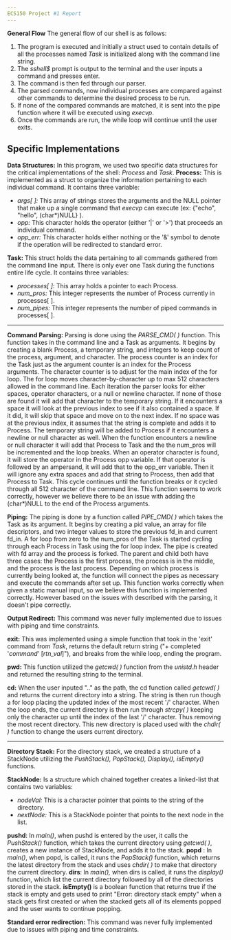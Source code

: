 ```yaml
---
ECS150 Project #1 Report
---
```

**General Flow** The general flow of our shell is as follows:

 1. The program is executed and initially a struct used to contain details of all the processes named *Task* is initialized along with the command line string.
 2. The *sshell$* prompt is output to the terminal and the user inputs a command and presses enter.
 3. The command is then fed through our parser. 
 4. The parsed commands, now individual processes are compared against other commands to determine the desired process to be run.
 5. If none of the compared commands are matched, it is sent into the pipe function where it will be executed using *execvp*.
 6. Once the commands are run, the while loop will continue until the user exits.

## Specific Implementations

**Data Structures:** In this program, we used two specific data structures for the critical implementations of the shell: *Process* and *Task*.
**Process:** This is implemented as a struct to organize the information pertaining to each individual command. It contains three variable: 

 - *args[ ]:* This array of strings stores the arguments and the NULL pointer that make up a single command that *execvp* can execute (ex: {"echo", "hello", (char*)NULL} ).
 - 	*opp:* This character holds the operator (either '|' or '>') that proceeds an individual command.
 - 	*opp_err:* This character holds either nothing or the '&' symbol to denote if the operation will be redirected to standard error.
 
 **Task:** This struct holds the data pertaining to all commands gathered from the command line input. There is only ever one Task during the functions entire life cycle. It contains three variables:
 - *processes[ ]*: This array holds a pointer to each Process. 
 - *num_pros:* This integer represents the number of Process currently in processes[ ].
 - *num_pipes:* This integer represents the number of piped commands in processes[ ].
---
**Command Parsing:** Parsing is done using the *PARSE_CMD( )* function. This function takes in the command line and a Task as arguments. It begins by creating a blank Process, a temporary string, and integers to keep count of the process, argument, and character. The process counter is an index for the Task just as the argument counter is an index for the Process arguments. The character counter is to adjust for the main index of the for loop. The for loop moves character-by-character up to max 512 characters allowed in the command line. Each iteration the parser looks for either spaces, operator characters, or a null or newline character. If none of those are found it will add that character to the temporary string. If it encounters a space it will look at the previous index to see if it also contained a space. If it did, it will skip that space and move on to the next index. If no space was at the previous index, it assumes that the string is complete and adds it to Process. The temporary string will be added to Process if it encounters a newline or null character as well. When the function encounters a newline or null character it will add that Process to Task and the the num_pros will be incremented and the loop breaks. When an operator character is found, it will store the operator in the Process opp variable. If that operator is followed by an ampersand, it will add that to the opp_err variable. Then it will ignore any extra spaces and add that string to Process, then add that Process to Task. This cycle continues until the function breaks or it cycled through all 512 character of the command line.
This function seems to work correctly, however we believe there to be an issue with adding the (char*)NULL to the end of the Process arguments.

**Piping:** The piping is done by a function called *PIPE_CMD( )* which takes the Task as its argument. It begins by creating a pid value, an array for file descriptors, and two integer values to store the previous fd_in and current fd_in. A for loop from zero to the num_pros of the Task is started cycling through each Process in Task using the for loop index. The pipe is created with fd  array and the process is forked. The parent and child both have three cases: the Process is the first process, the process is in the middle, and the process is the last process. Depending on which process is currently being looked at, the function will connect the pipes as necessary and execute the commands after set up. 
This function works correctly when given a static manual input, so we believe this function is implemented correctly. However based on the issues with described with the parsing, it doesn't pipe correctly. 

**Output Redirect:** This command was never fully implemented due to issues with piping and time constraints.

**exit:** This was implemented using a simple function that took in the 'exit' command from *Task*, returns the default return string ("+ completed '*command*' [*rtn_val*]"), and  breaks from the while loop, ending the program.

**pwd:** This function utilized the *getcwd( )* function from the *unistd.h* header and returned the resulting string to the terminal.

**cd:** When the user inputed ".." as the path, the cd function called *getcwd( )* and returns the current directory into a string. The string is then run though a for loop placing the updated index of the most recent '/' character. When the loop ends, the current directory is then run through *strcpy( )* keeping only the character up until the index of the last '/' character. Thus removing the most recent directory. This new directory is placed used with the *chdir( )* function to change the users current directory.

---
**Directory Stack:**
For the directory stack, we created a structure of a StackNode utilizing the *PushStack(), PopStack(), Display(), isEmpty()* functions. 

**StackNode:** Is a structure which chained together creates a linked-list that contains two variables:

 - *nodeVal:* This is a character pointer that points to the string of the directory.
 - *nextNode:* This is a StackNode pointer that points to the next node in the list. 

**pushd**: In *main()*, when pushd is entered by the user, it calls the *PushStack()* function, which takes the current directory using *getcwd( )*, creates a new instance of StackNode, and adds it to the stack.
**popd** : In *main()*, when popd, is called, it runs the *PopStack()* function, which returns the latest directory from the stack and uses *chdir( )* to make that directory the current directory. 
**dirs**: In *main(),* when dirs is called, it runs the *display()* function, which list the current directory followed by all of the directories stored in the stack.
**isEmpty()** is a boolean function that returns true if the stack is empty and gets used to print "Error: directory stack empty" when a stack gets first created or when the stacked gets all of its elements popped and the user wants to continue popping.  

**Standard error redirection:** This command was never fully implemented due to issues with piping and time constraints.
